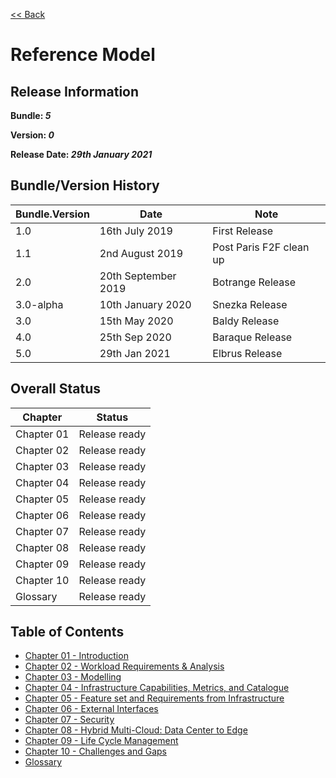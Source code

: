 [<< Back](https://cntt-n.github.io/CNTT/)
# Reference Model

## Release Information
**Bundle: _5_**

**Version: _0_**

**Release Date: _29th January 2021_**

## Bundle/Version History

| Bundle.Version    | Date                  | Note
| ---               | ---                   | ---                       |
| 1.0               | 16th July 2019        | First Release             |
| 1.1               | 2nd August 2019       | Post Paris F2F clean up   |
| 2.0               | 20th September 2019   | Botrange Release          |
| 3.0-alpha         | 10th January 2020     | Snezka Release            |
| 3.0               | 15th May 2020         | Baldy Release             |
| 4.0               | 25th Sep 2020         | Baraque Release           |
| 5.0               | 29th Jan 2021         | Elbrus Release            |


## Overall Status

| Chapter | Status |
| --- | --- |
| Chapter 01 | Release ready |
| Chapter 02 | Release ready |
| Chapter 03 | Release ready |
| Chapter 04 | Release ready |
| Chapter 05 | Release ready |
| Chapter 06 | Release ready |
| Chapter 07 | Release ready |
| Chapter 08 | Release ready |
| Chapter 09 | Release ready |
| Chapter 10 | Release ready |
| Glossary | Release ready|

## Table of Contents
* [Chapter 01 - Introduction](chapters/chapter01.md)
* [Chapter 02 - Workload Requirements & Analysis](chapters/chapter02.md)
* [Chapter 03 - Modelling](chapters/chapter03.md)
* [Chapter 04 - Infrastructure Capabilities, Metrics, and Catalogue](chapters/chapter04.md)
* [Chapter 05 - Feature set and Requirements from Infrastructure](chapters/chapter05.md)
* [Chapter 06 - External Interfaces](chapters/chapter06.md)
* [Chapter 07 - Security](chapters/chapter07.md)
* [Chapter 08 - Hybrid Multi-Cloud: Data Center to Edge](chapters/chapter08.md)
* [Chapter 09 - Life Cycle Management](chapters/chapter09.md)
* [Chapter 10 - Challenges and Gaps](chapters/chapter10.md)
* [Glossary](../common/glossary.md)
